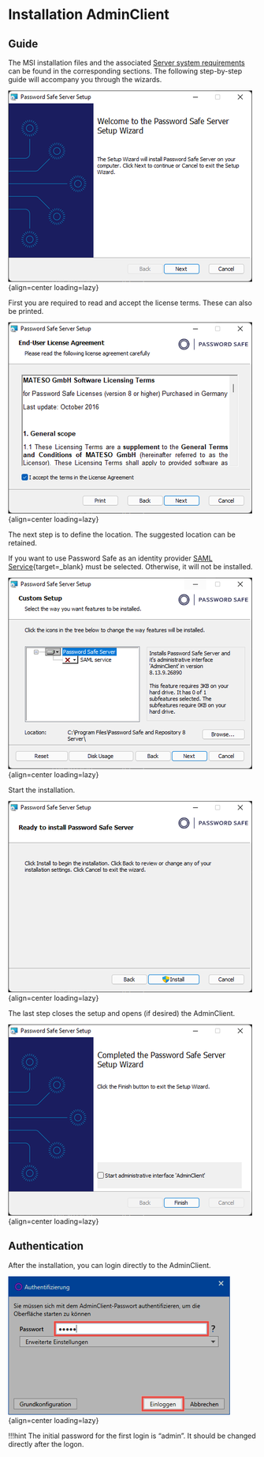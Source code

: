 # Installation AdminClient

## Guide

The MSI installation files and the associated [Server system requirements](/installation/requirements/server) can be found in the corresponding sections. The following step-by-step guide will accompany you through the wizards.

![Image title](/assets/en/installation/adminclient/installation-admin-client-1-en.png){align=center loading=lazy}

First you are required to read and accept the license terms. These can also be printed.

![Image title](/assets/en/installation/adminclient/installation-admin-client-2-en.png){align=center loading=lazy}

The next step is to define the location. The suggested location can be retained.

If you want to use Password Safe as an identity provider [SAML Service](/saml){target=_blank} must be selected. Otherwise, it will not be installed.

![Image title](/assets/en/installation/adminclient/installation-admin-client-3-en.png){align=center loading=lazy}

Start the installation.

![Image title](/assets/en/installation/adminclient/installation-admin-client-4-en.png){align=center loading=lazy}

The last step closes the setup and opens (if desired) the AdminClient.

![Image title](/assets/en/installation/adminclient/installation-admin-client-5-en.png){align=center loading=lazy}

## Authentication

After the installation, you can login directly to the AdminClient.

![Image title](/assets/en/installation/adminclient/server-auth-en.png){align=center loading=lazy}

!!!hint
    The initial password for the first login is “admin”. It should be changed directly after the logon.
